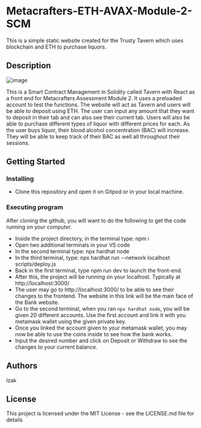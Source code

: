 # Metacrafters-ETH-AVAX-Module-2-SCM

This is a simple static website created for the Trusty Tavern which uses blockchain and ETH to purchase liquors.

## Description

![image](https://github.com/user-attachments/assets/9f68fc8e-1af3-4efa-aff6-b4b206799edc)

This is a Smart Contract Management in Solidity called Tavern with React as a front end for Metacrafters Assessment Module 2. It uses a preloaded account to test the functions. The website will act as Tavern and users will be able to deposit using ETH. The user can input any amount that they want to deposit in their tab and can also see their current tab. Users will also be able to purchase different types of liquor with different prices for each. As the user buys liquor, their blood alcohol concentration (BAC) will increase. They will be able to keep track of their BAC as well all throughout their sessions.

## Getting Started

### Installing

* Clone this repository and open it on Gitpod or in your local machine.

### Executing program

After cloning the github, you will want to do the following to get the code running on your computer.

* Inside the project directory, in the terminal type: npm i
* Open two additional terminals in your VS code
* In the second terminal type: npx hardhat node
* In the third terminal, type: npx hardhat run --network localhost scripts/deploy.js
* Back in the first terminal, type npm run dev to launch the front-end.
* After this, the project will be running on your localhost. Typically at http://localhost:3000/
* The user may go to http://localhost:3000/ to be able to see their changes to the frontend. The website in this link will be the main face of the Bank website.
* Go to the second terminal, when you ran ```npx hardhat node```, you will be given 20 different accounts. Use the first account and link it with you metamask wallet using the given private key.
* Once you linked the account given to your metamask wallet, you may now be able to use the coins inside to see how the bank works.
* Input the desired number and click on Deposit or Withdraw to see the changes to your current balance.

## Authors

Izak

## License

This project is licensed under the MIT License - see the LICENSE.md file for details
